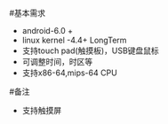#基本需求
- android-6.0 + 
- linux kernel -4.4+ LongTerm
- 支持touch pad(触摸板)，USB键盘鼠标
- 可调整时间，时区等
- 支持x86-64,mips-64 CPU

#备注
- 支持触摸屏